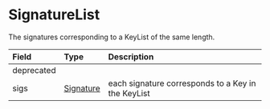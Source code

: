 # SignatureList

The signatures corresponding to a KeyList of the same length.

| Field | Type | Description |
| :--- | :--- | :--- |
| deprecated | ​ | ​ |
| sigs | ​[Signature](https://docs.hedera.com/hedera-api/basic-types-1/signature)​ | each signature corresponds to a Key in the KeyList |

####    <a id="undefined"></a>

